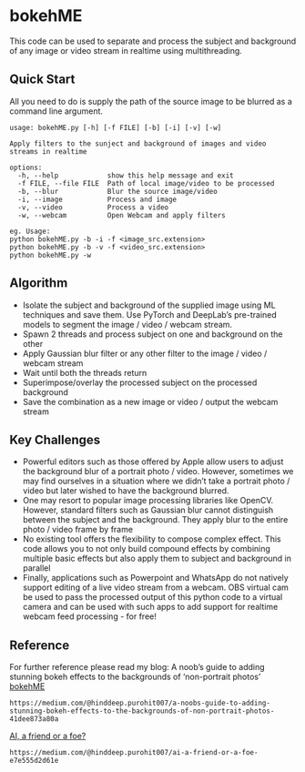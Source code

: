 # bokehME
This code can be used to separate and process the subject and background of any image or video stream in realtime using multithreading. 

## Quick Start

All you need to do is supply the path of the source image to be blurred as a command line argument.

```
usage: bokehME.py [-h] [-f FILE] [-b] [-i] [-v] [-w]

Apply filters to the sunject and background of images and video streams in realtime

options:
  -h, --help            show this help message and exit
  -f FILE, --file FILE  Path of local image/video to be processed
  -b, --blur            Blur the source image/video
  -i, --image           Process and image
  -v, --video           Process a video
  -w, --webcam          Open Webcam and apply filters

eg. Usage:
python bokehME.py -b -i -f <image_src.extension>
python bokehME.py -b -v -f <video_src.extension>
python bokehME.py -w
```

## Algorithm
- Isolate the subject and background of the supplied image using ML techniques and save them. Use PyTorch and DeepLab’s pre-trained models to segment the image / video / webcam stream. 
- Spawn 2 threads and process subject on one and background on the other 
- Apply Gaussian blur filter or any other filter to the image / video / webcam stream
- Wait until both the threads return
- Superimpose/overlay the processed subject on the processed background
- Save the combination as a new image or video / output the webcam stream

## Key Challenges 
- Powerful editors such as those offered by Apple allow users to adjust the background blur of a portrait photo / video. However, sometimes we may find ourselves in a situation where we didn’t take a portrait photo / video but later wished to have the background blurred.
- One may resort to popular image processing libraries like OpenCV. However, standard filters such as Gaussian blur cannot distinguish between the subject and the background. They apply blur to the entire photo / video frame by frame
- No existing tool offers the flexibility to compose complex effect. This code allows you to not only build compound effects by combining multiple basic effects but also apply them to subject and background in parallel 
- Finally, applications such as Powerpoint and WhatsApp do not natively support editing of a live video stream from a webcam. OBS virtual cam be used to pass the processed output of this python code to a virtual camera and can be used with such apps to add support for realtime webcam feed processing - for free! 

## Reference
For further reference please read my blog:
A noob’s guide to adding stunning bokeh effects to the backgrounds of ‘non-portrait photos’
<br>
[bokehME](https://medium.com/@hinddeep.purohit007/a-noobs-guide-to-adding-stunning-bokeh-effects-to-the-backgrounds-of-non-portrait-photos-41dee873a80a)

```
https://medium.com/@hinddeep.purohit007/a-noobs-guide-to-adding-stunning-bokeh-effects-to-the-backgrounds-of-non-portrait-photos-41dee873a80a
```

[AI, a friend or a foe?](https://medium.com/@hinddeep.purohit007/a-noobs-guide-to-adding-stunning-bokeh-effects-to-the-backgrounds-of-non-portrait-photos-41dee873a80a)
```
https://medium.com/@hinddeep.purohit007/ai-a-friend-or-a-foe-e7e555d2d61e 
```
